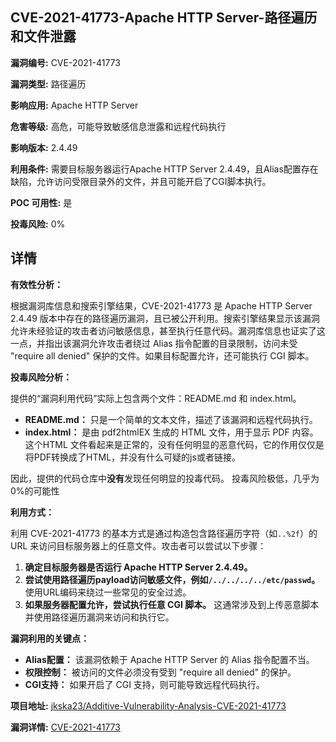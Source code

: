## CVE-2021-41773-Apache HTTP Server-路径遍历和文件泄露

**漏洞编号:** CVE-2021-41773

**漏洞类型:** 路径遍历

**影响应用:** Apache HTTP Server

**危害等级:** 高危，可能导致敏感信息泄露和远程代码执行

**影响版本:** 2.4.49

**利用条件:** 需要目标服务器运行Apache HTTP Server 2.4.49，且Alias配置存在缺陷，允许访问受限目录外的文件，并且可能开启了CGI脚本执行。

**POC 可用性:** 是

**投毒风险:** 0%

## 详情

**有效性分析：**

根据漏洞库信息和搜索引擎结果，CVE-2021-41773 是 Apache HTTP Server 2.4.49 版本中存在的路径遍历漏洞，且已被公开利用。搜索引擎结果显示该漏洞允许未经验证的攻击者访问敏感信息，甚至执行任意代码。漏洞库信息也证实了这一点，并指出该漏洞允许攻击者绕过 Alias 指令配置的目录限制，访问未受 "require all denied" 保护的文件。如果目标配置允许，还可能执行 CGI 脚本。

**投毒风险分析：**

提供的“漏洞利用代码”实际上包含两个文件：README.md 和 index.html。

*   **README.md：**  只是一个简单的文本文件，描述了该漏洞和远程代码执行。
*   **index.html：** 是由 pdf2htmlEX 生成的 HTML 文件，用于显示 PDF 内容。这个HTML 文件看起来是正常的，没有任何明显的恶意代码，它的作用仅仅是将PDF转换成了HTML，并没有什么可疑的js或者链接。

因此，提供的代码仓库中**没有**发现任何明显的投毒代码。 投毒风险极低，几乎为0%的可能性

**利用方式：**

利用 CVE-2021-41773 的基本方式是通过构造包含路径遍历字符（如`..%2f`）的 URL 来访问目标服务器上的任意文件。攻击者可以尝试以下步骤：

1.  **确定目标服务器是否运行 Apache HTTP Server 2.4.49。**
2.  **尝试使用路径遍历payload访问敏感文件，例如`/../../../../etc/passwd`。** 使用URL编码来绕过一些常见的安全过滤。
3.  **如果服务器配置允许，尝试执行任意 CGI 脚本。**  这通常涉及到上传恶意脚本并使用路径遍历漏洞来访问和执行它。

**漏洞利用的关键点：**

*   **Alias配置：**  该漏洞依赖于 Apache HTTP Server 的 Alias 指令配置不当。
*   **权限控制：**  被访问的文件必须没有受到 "require all denied" 的保护。
*   **CGI支持：**  如果开启了 CGI 支持，则可能导致远程代码执行。

**项目地址:** [jkska23/Additive-Vulnerability-Analysis-CVE-2021-41773](https://github.com/jkska23/Additive-Vulnerability-Analysis-CVE-2021-41773)

**漏洞详情:** [CVE-2021-41773](https://nvd.nist.gov/vuln/detail/CVE-2021-41773)